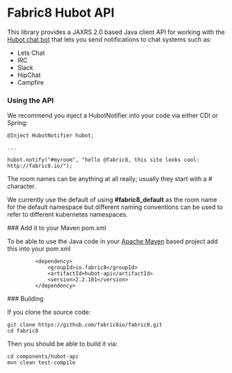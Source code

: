 Fabric8 Hubot API
=================

This library provides a JAXRS 2.0 based Java client API for working with the <a href="http://hubot.github.com/">Hubot chat bot</a> that lets you send notifications to chat systems such as:

* Lets Chat
* IRC
* Slack
* HipChat
* Campfire

### Using the API

We recommend you inject a HubotNotifier into your code via either CDI or Spring:

    @Inject HubotNotifier hubot;
    
    ...
    
    hubot.notify("#myroom", "hello @fabric8, this site looks cool: http://fabric8.io/");

The room names can be anything at all really; usually they start with a \# character.

We currently use the default of using **\#fabric8_default** as the room name for the default namespace but different naming conventions can be used to refer to different kubernetes namespaces.


### Add it to your Maven pom.xml

To be able to use the Java code in your [Apache Maven](http://maven.apache.org/) based project add this into your pom.xml

             <dependency>
                 <groupId>io.fabric8</groupId>
                 <artifactId>hubot-api</artifactId>
                 <version>2.2.101</version>
             </dependency>

### Building

If you clone the source code:

    git clone https://github.com/fabric8io/fabric8.git
    cd fabric8

Then you should be able to build it via:

    cd components/hubot-api
    mvn clean test-compile
